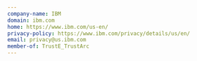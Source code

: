 ```yaml
---
company-name: IBM
domain: ibm.com
home: https://www.ibm.com/us-en/
privacy-policy: https://www.ibm.com/privacy/details/us/en/
email: privacy@us.ibm.com
member-of: TrustE_TrustArc
---
```




